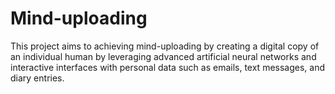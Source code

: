 # Mind-uploading

This project aims to achieving mind-uploading by creating a digital copy of an individual human by leveraging advanced artificial neural networks and interactive interfaces with personal data such as emails, text messages, and diary entries.
